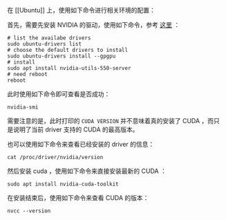 在 [[Ubuntu]] 上，使用如下命令进行相关环境的配置：

首先，需要先安装 NVIDIA 的驱动，使用如下命令，参考 [这里](https://documentation.ubuntu.com/server/how-to/graphics/install-nvidia-drivers/) ：

``` shell
# list the availabe drivers
sudo ubuntu-drivers list
# choose the default drivers to install
sudo ubuntu-drivers install --gpgpu
# install 
sudo apt install nvidia-utils-550-server
# need reboot 
reboot
```

此时使用如下命令即可查看是否成功：

``` shell
nvidia-smi
```

需要注意的是，此时打印的 `CUDA VERSION` 并不意味着真的安装了 CUDA ，而只是说明了当前 driver 支持的 CUDA 的最高版本。

也可以使用如下命令来查看已经安装的 driver 的信息：

``` shell
cat /proc/driver/nvidia/version
```

然后安装 cuda ，使用如下命令来直接安装最新的 CUDA ：

``` shell
sudo apt install nvidia-cuda-toolkit
```

在安装结束后，使用如下命令来查看 CUDA 的版本：

``` shell
nvcc --version
```
